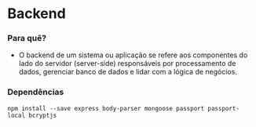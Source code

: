 # Backend

### Para quê?

- O backend de um sistema ou aplicação se refere aos componentes do lado do servidor (server-side) responsáveis por processamento de dados, gerenciar banco de dados e lidar com a lógica de negócios.

### Dependências

```shell
npm install --save express body-parser mongoose passport passport-local bcryptjs
```
